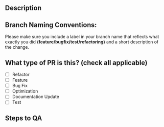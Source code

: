 ## Description
<!-- 
Please do not leave this blank 
This PR [adds/removes/fixes/replaces] the [bugfix, improvement, hotfix, test]. 
-->

## Branch Naming Conventions:
Please make sure you include a label in your branch name that reflects what exactly you did **(feature/bugfix/test/refactoring)** and a short description of the change.

## What type of PR is this? (check all applicable)
- [ ] Refactor
- [ ] Feature
- [ ] Bug Fix
- [ ] Optimization
- [ ] Documentation Update
- [ ] Test

## Steps to QA
<!-- 
Please provide some steps for the reviewer to test your change. If you have wrote tests, you can mention that here instead.

1. Run a command
2. Do this thing
3. Validate you see the thing working
-->
